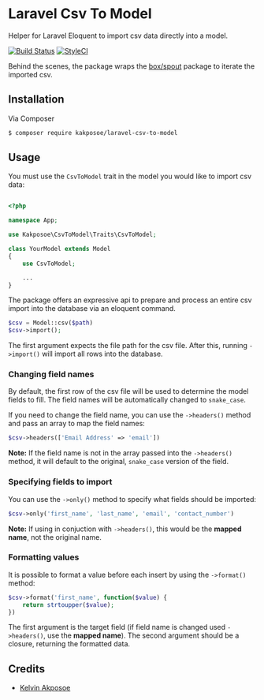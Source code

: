 # Laravel Csv To Model
Helper for Laravel Eloquent to import csv data directly into a model.

[![Build Status](https://travis-ci.org/kakposoe/laravel-csv-to-model.svg?branch=master)](https://travis-ci.org/kakposoe/laravel-csv-to-model)
[![StyleCI](https://styleci.io/repos/202747399/shield?branch=master)](https://styleci.io/repos/202747399)

Behind the scenes, the package wraps the [box/spout](https://github.com/box/spout) package to iterate the imported csv.

## Installation

Via Composer

``` bash
$ composer require kakposoe/laravel-csv-to-model
```

## Usage

You must use the `CsvToModel` trait in the model you would like to import csv data:

```php

<?php

namespace App;

use Kakposoe\CsvToModel\Traits\CsvToModel;

class YourModel extends Model
{
    use CsvToModel;

    ...
}
```

The package offers an expressive api to prepare and process an entire csv import into the database via an eloquent command.

``` php
$csv = Model::csv($path)
$csv->import();
```

The first argument expects the file path for the csv file. After this, running `->import()` will import all rows into the database.

### Changing field names
By default, the first row of the csv file will be used to determine the model fields to fill. The field names will be automatically changed to `snake_case`.

If you need to change the field name, you can use the `->headers()` method and pass an array to map the field names:

``` php
$csv->headers(['Email Address' => 'email'])
```

**Note:** If the field name is not in the array passed into the `->headers()` method, it will default to the original, `snake_case` version of the field.

### Specifying fields to import
You can use the `->only()` method to specify what fields should be imported:

``` php
$csv->only('first_name', 'last_name', 'email', 'contact_number')
```

**Note:** If using in conjuction with `->headers()`, this would be the **mapped name**, not the original name.

### Formatting values
It is possible to format a value before each insert by using the `->format()` method:

``` php
$csv->format('first_name', function($value) {
    return strtoupper($value);
})
```

The first argument is the target field (if field name is changed used `->headers()`, use the **mapped name**). The second argument should be a closure, returning the formatted data.

## Credits

- [Kelvin Akposoe][link-author]

[link-author]: https://github.com/kakposoe
